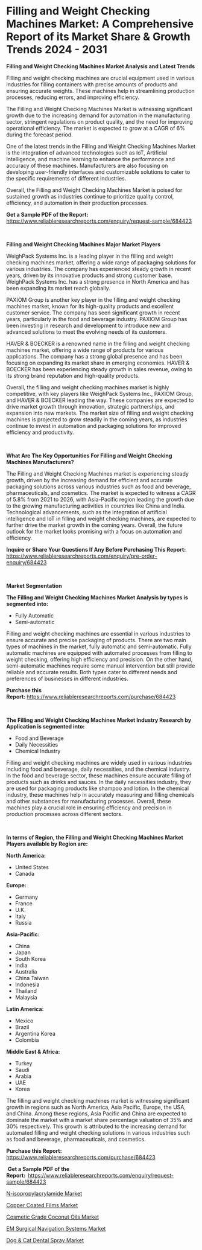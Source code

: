 <p><h1>Filling and Weight Checking Machines Market: A Comprehensive Report of its Market Share & Growth Trends 2024 - 2031</h1></p><p><strong>Filling and Weight Checking Machines Market Analysis and Latest Trends</strong></p>
<p><p>Filling and weight checking machines are crucial equipment used in various industries for filling containers with precise amounts of products and ensuring accurate weights. These machines help in streamlining production processes, reducing errors, and improving efficiency.</p><p>The Filling and Weight Checking Machines Market is witnessing significant growth due to the increasing demand for automation in the manufacturing sector, stringent regulations on product quality, and the need for improving operational efficiency. The market is expected to grow at a CAGR of 6% during the forecast period.</p><p>One of the latest trends in the Filling and Weight Checking Machines Market is the integration of advanced technologies such as IoT, Artificial Intelligence, and machine learning to enhance the performance and accuracy of these machines. Manufacturers are also focusing on developing user-friendly interfaces and customizable solutions to cater to the specific requirements of different industries.</p><p>Overall, the Filling and Weight Checking Machines Market is poised for sustained growth as industries continue to prioritize quality control, efficiency, and automation in their production processes.</p></p>
<p><strong>Get a Sample PDF of the Report:&nbsp;</strong> <a href="https://www.reliableresearchreports.com/enquiry/request-sample/684423">https://www.reliableresearchreports.com/enquiry/request-sample/684423</a></p>
<p>&nbsp;</p>
<p><strong>Filling and Weight Checking Machines Major Market Players</strong></p>
<p><p>WeighPack Systems Inc. is a leading player in the filling and weight checking machines market, offering a wide range of packaging solutions for various industries. The company has experienced steady growth in recent years, driven by its innovative products and strong customer base. WeighPack Systems Inc. has a strong presence in North America and has been expanding its market reach globally.</p><p>PAXIOM Group is another key player in the filling and weight checking machines market, known for its high-quality products and excellent customer service. The company has seen significant growth in recent years, particularly in the food and beverage industry. PAXIOM Group has been investing in research and development to introduce new and advanced solutions to meet the evolving needs of its customers.</p><p>HAVER & BOECKER is a renowned name in the filling and weight checking machines market, offering a wide range of products for various applications. The company has a strong global presence and has been focusing on expanding its market share in emerging economies. HAVER & BOECKER has been experiencing steady growth in sales revenue, owing to its strong brand reputation and high-quality products.</p><p>Overall, the filling and weight checking machines market is highly competitive, with key players like WeighPack Systems Inc., PAXIOM Group, and HAVER & BOECKER leading the way. These companies are expected to drive market growth through innovation, strategic partnerships, and expansion into new markets. The market size of filling and weight checking machines is projected to grow steadily in the coming years, as industries continue to invest in automation and packaging solutions for improved efficiency and productivity.</p></p>
<p>&nbsp;</p>
<p><strong>What Are The Key Opportunities For Filling and Weight Checking Machines Manufacturers?</strong></p>
<p><p>The Filling and Weight Checking Machines market is experiencing steady growth, driven by the increasing demand for efficient and accurate packaging solutions across various industries such as food and beverage, pharmaceuticals, and cosmetics. The market is expected to witness a CAGR of 5.8% from 2021 to 2026, with Asia-Pacific region leading the growth due to the growing manufacturing activities in countries like China and India. Technological advancements, such as the integration of artificial intelligence and IoT in filling and weight checking machines, are expected to further drive the market growth in the coming years. Overall, the future outlook for the market looks promising with a focus on automation and efficiency.</p></p>
<p><strong>Inquire or Share Your Questions If Any Before Purchasing This Report:</strong> <a href="https://www.reliableresearchreports.com/enquiry/pre-order-enquiry/684423">https://www.reliableresearchreports.com/enquiry/pre-order-enquiry/684423</a></p>
<p>&nbsp;</p>
<p><strong>Market Segmentation</strong></p>
<p><strong>The Filling and Weight Checking Machines Market Analysis by types is segmented into:</strong></p>
<p><ul><li>Fully Automatic</li><li>Semi-automatic</li></ul></p>
<p><p>Filling and weight checking machines are essential in various industries to ensure accurate and precise packaging of products. There are two main types of machines in the market, fully automatic and semi-automatic. Fully automatic machines are equipped with automated processes from filling to weight checking, offering high efficiency and precision. On the other hand, semi-automatic machines require some manual intervention but still provide reliable and accurate results. Both types cater to different needs and preferences of businesses in different industries.</p></p>
<p><strong>Purchase this Report:&nbsp;</strong><a href="https://www.reliableresearchreports.com/purchase/684423">https://www.reliableresearchreports.com/purchase/684423</a></p>
<p>&nbsp;</p>
<p><strong>The Filling and Weight Checking Machines Market Industry Research by Application is segmented into:</strong></p>
<p><ul><li>Food and Beverage</li><li>Daily Necessities</li><li>Chemical Industry</li></ul></p>
<p><p>Filling and weight checking machines are widely used in various industries including food and beverage, daily necessities, and the chemical industry. In the food and beverage sector, these machines ensure accurate filling of products such as drinks and sauces. In the daily necessities industry, they are used for packaging products like shampoo and lotion. In the chemical industry, these machines help in accurately measuring and filling chemicals and other substances for manufacturing processes. Overall, these machines play a crucial role in ensuring efficiency and precision in production processes across different sectors.</p></p>
<p>&nbsp;</p>
<p><strong>In terms of Region, the Filling and Weight Checking Machines Market Players available by Region are:</strong></p>
<p>
    <p> <strong> North America: </strong>
        <ul>
            <li>United States</li>
            <li>Canada</li>
        </ul>
        </p> 
    <p> <strong> Europe: </strong>
        <ul>
            <li>Germany</li>
            <li>France</li>
            <li>U.K.</li>
            <li>Italy</li>
            <li>Russia</li>
        </ul>
        </p> 
    <p> <strong> Asia-Pacific: </strong>
        <ul>
            <li>China</li>
            <li>Japan</li>
            <li>South Korea</li>
            <li>India</li>
            <li>Australia</li>
            <li>China Taiwan</li>
            <li>Indonesia</li>
            <li>Thailand</li>
            <li>Malaysia</li>
        </ul>
        </p> 
    <p> <strong> Latin America: </strong>
        <ul>
            <li>Mexico</li>
            <li>Brazil</li>
            <li>Argentina Korea</li>
            <li>Colombia</li>
        </ul>
        </p> 
    <p> <strong> Middle East & Africa: </strong>
        <ul>
            <li>Turkey</li>
            <li>Saudi</li>
            <li>Arabia</li>
            <li>UAE</li>
            <li>Korea</li>
        </ul>
    </p>
    </p>
<p><p>The filling and weight checking machines market is witnessing significant growth in regions such as North America, Asia Pacific, Europe, the USA, and China. Among these regions, Asia Pacific and China are expected to dominate the market with a market share percentage valuation of 35% and 30% respectively. This growth is attributed to the increasing demand for automated filling and weight checking solutions in various industries such as food and beverage, pharmaceuticals, and cosmetics.</p></p>
<p><strong>Purchase this Report: </strong><a href="https://www.reliableresearchreports.com/purchase/684423">https://www.reliableresearchreports.com/purchase/684423</a></p>
<p>&nbsp;<strong>Get a Sample PDF of the Report:&nbsp;&nbsp;</strong><a href="https://www.reliableresearchreports.com/enquiry/request-sample/684423">https://www.reliableresearchreports.com/enquiry/request-sample/684423</a></p>
<p><strong></strong></p>
<p><p><a href="https://unruly-ladybug-44b.notion.site/N-isopropylacrylamide-Market-Size-Growing-and-Forecasted-for-period-from-2024-2031-and-provides-co-e2e02cba9a684975b365d03704a8b76b">N-isopropylacrylamide Market</a></p><p><a href="https://view.publitas.com/reportprime-1/insights-into-copper-coated-films-market-size-analysing-market-share-trends-and-growth-from-2024-to-2031/">Copper Coated Films Market</a></p><p><a href="https://view.publitas.com/reportprime-1/cosmetic-grade-coconut-oils-market-size-and-growth-market-segmentation-regional-and-country-breakdowns-and-market-trends-for-period-from-2024-2031/">Cosmetic Grade Coconut Oils Market</a></p><p><a href="https://shimmer-gardenia-37a.notion.site/EM-Surgical-Navigation-Systems-Market-Size-Market-Trends-and-Growth-Outlook-forecasted-for-period--ecbfbc05f2904fd7906e3367cf2dc586">EM Surgical Navigation Systems Market</a></p><p><a href="https://meowing-lemming-dd3.notion.site/Dog-Cat-Dental-Spray-Market-Offer-Valuable-Insights-into-Market-Size-Market-Share-Market-Trends--5d8dd40cf9b643f9973dc7f414527981">Dog & Cat Dental Spray Market</a></p></p>
